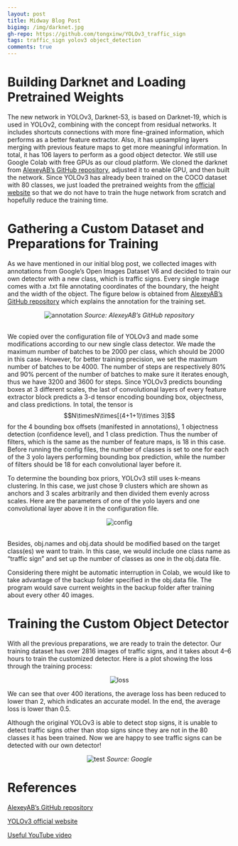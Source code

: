```yaml
---
layout: post
title: Midway Blog Post
bigimg: /img/darknet.jpg
gh-repo: https://github.com/tongxinw/YOLOv3_traffic_sign
tags: traffic_sign yolov3 object_detection
comments: true
---
```


# Building Darknet and Loading Pretrained Weights

The new network in YOLOv3, Darknet-53, is based on Darknet-19, which is used in YOLOv2, combining with the concept from residual networks. It includes shortcuts connections with more fine-grained information, which performs as a better feature extractor. Also, it has upsampling layers merging with previous feature maps to get more meaningful information. In total, it has 106 layers to perform as a good object detector. We still use Google Colab with free GPUs as our cloud platform. We cloned the darknet from [AlexeyAB’s GitHub repository](https://github.com/AlexeyAB/darknet), adjusted it to enable GPU, and then built the network. Since YOLOv3 has already been trained on the COCO dataset with 80 classes, we just loaded the pretrained weights from the [official website](https://pjreddie.com/media/files/yolov3.weights) so that we do not have to train the huge network from scratch and hopefully reduce the training time.

# Gathering a Custom Dataset and Preparations for Training

As we have mentioned in our initial blog post, we collected images with annotations from Google’s Open Images Dataset V6 and decided to train our own detector with a new class, which is traffic signs. Every single image comes with a .txt file annotating coordinates of the boundary, the height and the width of the object. The figure below is obtained from [AlexeyAB’s GitHub repository](https://github.com/AlexeyAB/darknet) which explains the annotation for the training set.

<div style="text-align:center;">
  <img src="https://miro.medium.com/max/1400/1*5Ok-XrHyu3qBzwGPEi3-bA.png" alt="annotation">
  <em>Source: AlexeyAB’s GitHub repository</em>
</div>
<br/>

We copied over the configuration file of YOLOv3 and made some modifications according to our new single class detector. We made the maximum number of batches to be 2000 per class, which should be 2000 in this case. However, for better training precision, we set the maximum number of batches to be 4000. The number of steps are respectively 80% and 90% percent of the number of batches to make sure it iterates enough, thus we have 3200 and 3600 for steps. Since YOLOv3 predicts bounding boxes at 3 different scales, the last of convolutional layers of every feature extractor block predicts a 3-d tensor encoding bounding box, objectness, and class predictions. In total, the tensor is $$N\timesN\times[(4+1+1)\times 3]$$ for the 4 bounding box offsets (manifested in annotations), 1 objectness detection (confidence level), and 1 class prediction. Thus the number of filters, which is the same as the number of feature maps, is 18 in this case. Before running the config files, the number of classes is set to one for each of the 3 yolo layers performing bounding box prediction, while the number of filters should be 18 for each convolutional layer before it.

To determine the bounding box priors, YOLOv3 still uses k-means clustering. In this case, we just chose 9 clusters which are shown as anchors and 3 scales arbitrarily and then divided them evenly across scales. Here are the parameters of one of the yolo layers and one convolutional layer above it in the configuration file.

<div style="text-align:center;">
  <img src="https://miro.medium.com/max/1400/1*_vEBoR5t48PbBlg0SYTg-w.png" alt="config">
</div>
<br/>

Besides, obj.names and obj.data should be modified based on the target class(es) we want to train. In this case, we would include one class name as “traffic sign” and set up the number of classes as one in the obj.data file.

Considering there might be automatic interruption in Colab, we would like to take advantage of the backup folder specified in the obj.data file. The program would save current weights in the backup folder after training about every other 40 images.

# Training the Custom Object Detector

With all the previous preparations, we are ready to train the detector. Our training dataset has over 2816 images of traffic signs, and it takes about 4–6 hours to train the customized detector. Here is a plot showing the loss through the training process:

<div style="text-align:center;">
  <img src="https://miro.medium.com/max/1400/1*BnRXb2R22IDazgy_sBrICQ.png" alt="loss">
</div>

We can see that over 400 iterations, the average loss has been reduced to lower than 2, which indicates an accurate model. In the end, the average loss is lower than 0.5.

Although the original YOLOv3 is able to detect stop signs, it is unable to detect traffic signs other than stop signs since they are not in the 80 classes it has been trained. Now we are happy to see traffic signs can be detected with our own detector!

<div style="text-align:center;">
  <img src="https://miro.medium.com/max/1400/1*9Aeuaxp7nGYaRxOJz4I7Pw.png" alt="test">
  <em>Source: Google</em>
</div>

# References

[AlexeyAB’s GitHub repository](https://github.com/AlexeyAB/darknet)

[YOLOv3 official website](https://pjreddie.com/media/files/yolov3.weights)

[Useful YouTube video](https://www.youtube.com/watch?v=10joRJt39Ns&t=1138s)


